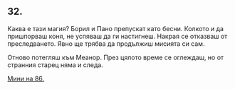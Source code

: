 ## 32.

Каква е тази магия? Борил и Пано препускат като бесни. Колкото и
да пришпорваш коня, не успяваш да ги настигнеш. Накрая се
отказваш от преследването. Явно ще трябва да продължиш мисията
си сам.

Отново потегляш към Меанор. През цялото време се оглеждаш, но
от странния старец няма и следа.

[Мини на 86.](./86)
